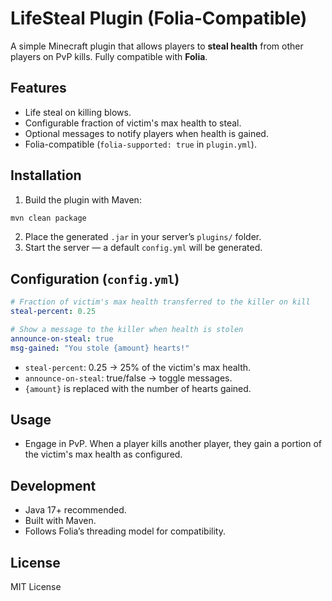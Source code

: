 # LifeSteal Plugin (Folia-Compatible)

A simple Minecraft plugin that allows players to **steal health** from other players on PvP kills. Fully compatible with **Folia**.

## Features

- Life steal on killing blows.
- Configurable fraction of victim's max health to steal.
- Optional messages to notify players when health is gained.
- Folia-compatible (`folia-supported: true` in `plugin.yml`).

## Installation

1. Build the plugin with Maven:  
```bash
mvn clean package
```
2. Place the generated `.jar` in your server’s `plugins/` folder.
3. Start the server — a default `config.yml` will be generated.

## Configuration (`config.yml`)

```yaml
# Fraction of victim's max health transferred to the killer on kill
steal-percent: 0.25

# Show a message to the killer when health is stolen
announce-on-steal: true
msg-gained: "You stole {amount} hearts!"
```

- `steal-percent`: 0.25 → 25% of the victim's max health.
- `announce-on-steal`: true/false → toggle messages.
- `{amount}` is replaced with the number of hearts gained.

## Usage

- Engage in PvP. When a player kills another player, they gain a portion of the victim's max health as configured.

## Development

- Java 17+ recommended.
- Built with Maven.
- Follows Folia’s threading model for compatibility.

## License

MIT License
